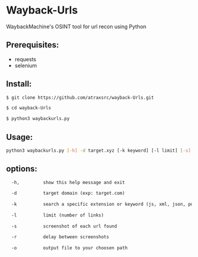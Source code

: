 # Wayback-Urls
WaybackMachine's OSINT tool for url recon using Python

## Prerequisites:

- requests
- selenium

## Install:
```bash
$ git clone https://github.com/atraxsrc/wayback-Urls.git

$ cd wayback-Urls 

$ python3 waybackurls.py
```
## Usage:
```bash
python3 waybackurls.py [-h] -d target.xyz [-k keyword] [-l limit] [-s] [-r] [-o output]
```

## options:
```md
  -h,         show this help message and exit
  
  -d          target domain (exp: target.com)
  
  -k          search a specific extension or keyword (js, xml, json, pdf, css... or admin, login...)
  
  -l          limit (number of links)
  
  -s          screenshot of each url found
  
  -r          delay between screenshots
  
  -o          output file to your choosen path
```
  

